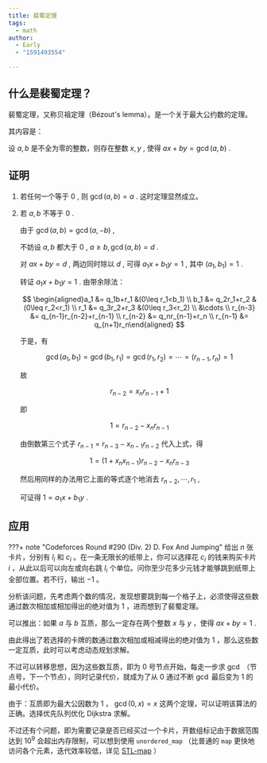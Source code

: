 ```yaml
---
title: 裴蜀定理
tags:
  - math
author:
  - Early
  - "1591493554"

---
```


## 什么是裴蜀定理？

裴蜀定理，又称贝祖定理（Bézout's lemma）。是一个关于最大公约数的定理。

其内容是：

设 $a,b$ 是不全为零的整数，则存在整数 $x,y$ , 使得 $ax+by=\gcd(a,b)$ .

## 证明

1.  若任何一个等于 $0$ , 则 $\gcd(a,b)=a$ . 这时定理显然成立。

2.  若 $a,b$ 不等于 $0$ .

    由于 $\gcd(a,b)=\gcd(a,-b)$ ,

    不妨设 $a,b$ 都大于 $0$ , $a\geq b,\gcd(a,b)=d$ .

    对 $ax+by=d$ , 两边同时除以 $d$ , 可得 $a_1x+b_1y=1$ , 其中 $(a_1,b_1)=1$ .

    转证 $a_1x+b_1y=1$ . 由带余除法：

    $$
    \begin{aligned}a_1 &= q_1b+r_1 &(0\leq r_1<b_1) \\ b_1 &= q_2r_1+r_2 &(0\leq r_2<r_1) \\ r_1 &= q_3r_2+r_3 &(0\leq r_3<r_2) \\ &\cdots \\ r_{n-3} &= q_{n-1}r_{n-2}+r_{n-1} \\ r_{n-2} &= q_nr_{n-1}+r_n \\ r_{n-1} &= q_{n+1}r_n\end{aligned}
    $$

    于是，有

    $$
    \gcd(a_1,b_1)=\gcd(b_1,r_1)=\gcd(r_1,r_2)=\cdots=(r_{n-1},r_n)=1
    $$

    故

    $$
    r_{n-2}=x_nr_{n-1}+1
    $$

    即

    $$
    1=r_{n-2}-x_nr_{n-1}
    $$

    由倒数第三个式子 $r_{n-1}=r_{n-3}-x_{n-1}r_{n-2}$ 代入上式，得

    $$
    1=(1+x_nx_{n-1})r_{n-2}-x_nr_{n-3}
    $$

    然后用同样的办法用它上面的等式逐个地消去 $r_{n-2},\cdots,r_1$ ,

    可证得 $1=a_1x+b_1y$ .

## 应用

???+ note "Codeforces Round #290 (Div. 2) D. Fox And Jumping"
    给出 $n$ 张卡片，分别有 $l_i$ 和 $c_i$ 。在一条无限长的纸带上，你可以选择花 $c_i$ 的钱来购买卡片 $i$ ，从此以后可以向左或向右跳 $l_i$ 个单位。问你至少花多少元钱才能够跳到纸带上全部位置。若不行，输出 $-1$ 。

分析该问题，先考虑两个数的情况，发现想要跳到每一个格子上，必须使得这些数通过数次相加或相加得出的绝对值为 $1$ ，进而想到了裴蜀定理。

可以推出：如果 $a$ 与 $b$ 互质，那么一定存在两个整数 $x$ 与 $y$ ，使得 $ax+by=1$ .

由此得出了若选择的卡牌的数通过数次相加或相减得出的绝对值为 $1$ ，那么这些数一定互质，此时可以考虑动态规划求解。

不过可以转移思想，因为这些数互质，即为 $0$ 号节点开始，每走一步求 $\gcd$ （节点号，下一个节点），同时记录代价，就成为了从 $0$ 通过不断 $\gcd$ 最后变为 $1$ 的最小代价。

由于：互质即为最大公因数为 $1$ ， $\gcd(0,x)=x$ 这两个定理，可以证明该算法的正确。选择优先队列优化 Dijkstra 求解。

不过还有个问题，即为需要记录是否已经买过一个卡片，开数组标记由于数据范围达到 $10^9$ 会超出内存限制，可以想到使用 `unordered_map` （比普通的 `map` 更快地访问各个元素，迭代效率较低，详见 [STL-map](../lang/csl/associative-container.md) ）
